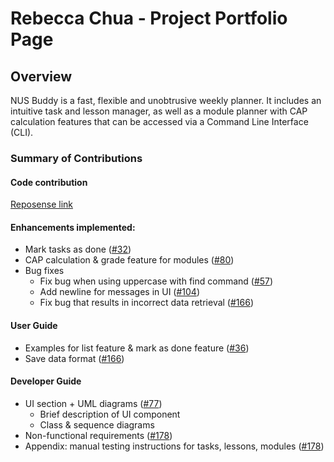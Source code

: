 # Rebecca Chua - Project Portfolio Page

## Overview
NUS Buddy is a fast, flexible and unobtrusive weekly planner. It includes an intuitive task and lesson manager, as well as a module planner with CAP calculation features that can be accessed via a Command Line Interface (CLI).

### Summary of Contributions

#### Code contribution
[Reposense link](https://nus-cs2113-ay2122s1.github.io/tp-dashboard/?search=rebchua39&sort=groupTitle&sortWithin=title&timeframe=commit&mergegroup=&groupSelect=groupByRepos&breakdown=true&checkedFileTypes=docs~functional-code~test-code~other&since=2021-09-25&tabOpen=true&tabType=authorship&tabAuthor=rebchua39&tabRepo=AY2122S1-CS2113T-W11-3%2Ftp%5Bmaster%5D&authorshipIsMergeGroup=false&authorshipFileTypes=docs~functional-code~test-code&authorshipIsBinaryFileTypeChecked=false)

#### Enhancements implemented:
* Mark tasks as done ([#32](https://github.com/AY2122S1-CS2113T-W11-3/tp/pull/32))
* CAP calculation & grade feature for modules ([#80](https://github.com/AY2122S1-CS2113T-W11-3/tp/pull/80))
* Bug fixes 
  * Fix bug when using uppercase with find command ([#57](https://github.com/AY2122S1-CS2113T-W11-3/tp/pull/57))
  * Add newline for messages in UI ([#104](https://github.com/AY2122S1-CS2113T-W11-3/tp/pull/104))
  * Fix bug that results in incorrect data retrieval ([#166](https://github.com/AY2122S1-CS2113T-W11-3/tp/pull/166))

#### User Guide
* Examples for list feature & mark as done feature ([#36](https://github.com/AY2122S1-CS2113T-W11-3/tp/pull/36))
* Save data format ([#166](https://github.com/AY2122S1-CS2113T-W11-3/tp/pull/166))

#### Developer Guide
* UI section + UML diagrams ([#77](https://github.com/AY2122S1-CS2113T-W11-3/tp/pull/77))
  * Brief description of UI component
  * Class & sequence diagrams
* Non-functional requirements ([#178](https://github.com/AY2122S1-CS2113T-W11-3/tp/pull/178))
* Appendix: manual testing instructions for tasks, lessons, modules ([#178](https://github.com/AY2122S1-CS2113T-W11-3/tp/pull/178))
